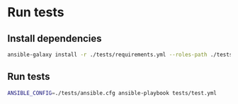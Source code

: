 Run tests
=========

## Install dependencies
```bash
ansible-galaxy install -r ./tests/requirements.yml --roles-path ./tests/roles/
```

## Run tests
```bash
ANSIBLE_CONFIG=./tests/ansible.cfg ansible-playbook tests/test.yml
```

